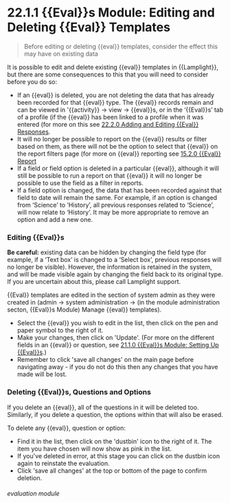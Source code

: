 # 22.1.1 {{Eval}}s Module: Editing and Deleting {{Eval}} Templates

> Before editing or deleting {{eval}} templates, consider the effect this may have on existing data



It is possible to edit and delete existing {{eval}} templates in {{Lamplight}}, but there are some consequences to this that you will need to consider before you do so:

- If an {{eval}} is deleted, you are not deleting the data that has already been recorded for that {{eval}} type. The {{eval}} records remain and can be viewed in '{{activity}} -> view -> {{eval}}s, or in the ‘{{Eval}}s’ tab of a profile (if the {{eval}} has been linked to a profile when it was entered (for more on this see [22.2.0 Adding and Editing {{Eval}} Responses](/help/index/p/22.2.0).
- It will no longer be possible to report on the {{eval}} results or filter based on them, as there will not be the option to select that {{eval}} on the report filters page (for more on {{eval}} reporting see [15.2.0 {{Eval}} Report](/help/index/p/15.2.0)
- If a field or field option is deleted in a particular {{eval}}, although it will still be possible to run a report on that {{eval}} it will no longer be possible to use the field as a filter in reports.
- If a field option is changed, the data that has been recorded against that field to date will remain the same. For example, if an option is changed from ‘Science’ to ‘History’, all previous responses related to ‘Science’, will now relate to ‘History’. It may be more appropriate to remove an option and add a new one.

### Editing {{Eval}}s  

**Be careful:** existing data can be hidden by changing the field type (for example, if a ‘Text box’ is changed to a ‘Select box’, previous responses will no longer be visible). However, the information is retained in the system, and will be made visible again by changing the field back to its original type. If you are uncertain about this, please call Lamplight support.  

{{Eval}} templates are edited in the section of system admin as they were created in (admin -> system administration -> (in the module administration secton, {{Eval}}s Module) Manage {{eval}} templates).
- Select the {{eval}} you wish to edit in the list, then click on the pen and paper symbol to the right of it. 
- Make your changes, then click on 'Update'. (For more on the different fields in an {{eval}} or question, see [21.1.0 {{Eval}}s Module: Setting Up {{Eval}}s](help/index/p/21.1.0).)
- Remember to click 'save all changes' on the main page before navigating away - if you do not do this then any changes that you have made will be lost. 

### Deleting {{Eval}}s, Questions and Options

If you delete an {{eval}}, all of the questions in it will be deleted too. Similarly, if you delete a question, the options within that will also be erased.

To delete any {{eval}}, question or option:
 
 - Find it in the list, then click on the 'dustbin' icon to the right of it. The item you have chosen will now show as pink in the list.
 - If you've deleted in error, at this stage you can click on the dustbin icon again to reinstate the evaluation. 
 - Click 'save all changes' at the top or bottom of the page to confirm deletion.   


###### evaluation module
 
